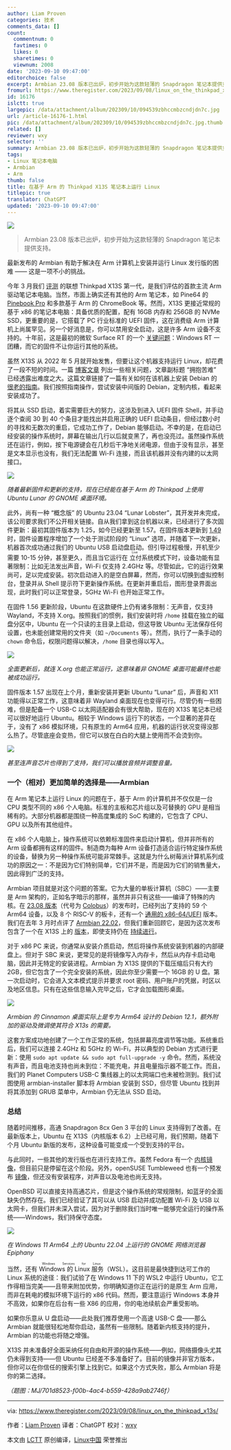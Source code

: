 ```yaml
---
author: Liam Proven
categories: 技术
comments_data: []
count:
  commentnum: 0
  favtimes: 0
  likes: 0
  sharetimes: 0
  viewnum: 2008
date: '2023-09-10 09:47:00'
editorchoice: false
excerpt: Armbian 23.08 版本已出炉，初步开始为这款轻薄的 Snapdragon 笔记本提供支持。
fromurl: https://www.theregister.com/2023/09/08/linux_on_the_thinkpad_x13s/
id: 16176
islctt: true
largepic: /data/attachment/album/202309/10/094539zbhccmbzcndjdn7c.jpg
url: /article-16176-1.html
pic: /data/attachment/album/202309/10/094539zbhccmbzcndjdn7c.jpg.thumb.jpg
related: []
reviewer: wxy
selector: ''
summary: Armbian 23.08 版本已出炉，初步开始为这款轻薄的 Snapdragon 笔记本提供支持。
tags:
- Linux 笔记本电脑
- Armbian
- Arm
thumb: false
title: 在基于 Arm 的 Thinkpad X13S 笔记本上运行 Linux
titlepic: true
translator: ChatGPT
updated: '2023-09-10 09:47:00'
---
```


![](/data/attachment/album/202309/10/094539zbhccmbzcndjdn7c.jpg)



> 
> Armbian 23.08 版本已出炉，初步开始为这款轻薄的 Snapdragon 笔记本提供支持。
> 
> 
> 


最新发布的 Armbian 有助于解决在 Arm 计算机上安装并运行 Linux 发行版的困难 —— 这是一项不小的挑战。


今年 3 月我们 [评测](https://www.theregister.com/2023/03/21/lenovo_thinkpad_x13s_the_stealth/) 的联想 Thinkpad X13S 第一代，是我们评估的首款主流 Arm 驱动笔记本电脑。当然，市面上确实还有其他的 Arm 笔记本，如 Pine64 的 [Pinebook Pro](https://www.theregister.com/2022/08/02/pinebook_pro_finally_starts_shipping/) 和多款基于 Arm 的 ChromeBook 等。然而，X13S 更接近常规的基于 x86 的笔记本电脑：具备优质的配置，配有 16GB 内存和 256GB 的 NVMe SSD，更重要的是，它搭载了 PC 行业标准的 UEFI 固件，这在消费级 Arm 计算机上尚属罕见。另一个好消息是，你可以禁用安全启动，这是许多 Arm 设备不支持的。十年前，这是最初的微软 Surface RT 的一个 [关键问题](https://www.theregister.com/2013/11/14/microsoft_surface_rt_stockpile/)：Windows RT 一团糟，而它的固件不让你运行其他的系统。


虽然 X13S 从 2022 年 5 月就开始发售，但要让这个机器支持运行 Linux，却花费了一段不短的时间。一篇 [博客文章](https://openwebcraft.com/linux-on-thinkpad-x13s-gen-1/) 列出一些相关问题，文章副标题 “拥抱苦难” 已经透露出难度之大。这篇文章链接了一篇有关如何在该机器上安装 Debian 的 [很老的指南](https://docs.google.com/document/d/1WuxE-42ZeOkKAft5FuUk6C2fonkQ8sqNZ56ZmZ49hGI/edit#heading=h.d1689esafsky)。我们按照指南操作，尝试安装中间版的 Debian，定制内核，看起来安装成功了。


将其从 SSD 启动，着实需要巨大的努力，这涉及到进入 UEFI 固件 Shell，并手动逐个查阅 30 到 40 个条目才能找出并启用正确的 UEFI 启动条目，但经过数小时的寻找和无数次的重启，它成功工作了，Debian 能够启动。不幸的是，在启动已经安装的操作系统时，屏幕在输出几行以后就变黑了，再也没亮过。虽然操作系统还在运行，例如，按下电源键会在几秒后干净地关闭电源，但由于没有显示，甚至是文本显示也没有，我们无法配置 Wi-Fi 连接，而且该机器并没有内建的以太网接口。


![](/data/attachment/album/202309/10/094729vaji8oaedfcf5jry.jpg)


*随着最新固件和更新的支持，现在已经能在基于 Arm 的 Thinkpad 上使用 Ubuntu Lunar 的 GNOME 桌面环境。*


此外，尚有一种 “概念版” 的 Ubuntu 23.04 “Lunar Lobster”，其开发并未完成，该公司要求我们不公开相关链接。自从我们拿到这台机器以来，已经进行了多次固件更新：最初其固件版本为 1.25，如今已经更新至 1.57。在固件版本更新到 [1.49](https://download.lenovo.com/pccbbs/mobiles/n3huj12w.txt) 时，固件设置程序增加了一个处于测试阶段的 “Linux” 选项，并随着下一次更新，机器首次成功通过我们的 Ubuntu USB 启动盘启动。但引导过程极慢，开机至少需要 10-15 分钟，甚至更久，而且当它运行在<ruby> 立付 <rt>  Live </rt></ruby>系统模式下时，设备功能有显著限制：比如无法发出声音，Wi-Fi 仅支持 2.4GHz 等。尽管如此，它的运行效果尚可，足以完成安装。初次启动进入的是空白屏幕，然而，你可以切换到虚拟控制台，登录并从 Shell 提示符下更新操作系统。在更新并重启后，图形登录界面出现，此时我们可以正常登录，5GHz Wi-Fi 也开始正常工作。


在固件 1.56 更新阶段，Ubuntu 在这款硬件上仍有诸多限制：无声音，仅支持 Wayland，不支持 X.org。按照我们的惯例，我们安装时将 `/home` 挂载在独立的磁盘分区中，Ubuntu 在一个只读的主目录上启动，但这导致 Ubuntu 无法保存任何设置，也未能创建常用的文件夹（如 `~/Documents` 等）。然而，执行了一条手动的 `chown` 命令后，权限问题得以解决，`/home` 目录也得以写入。 


![](/data/attachment/album/202309/10/094729g5h6vz6oe5zep9pr.jpg)


*全面更新后，就连 X.org 也能正常运行，这意味着非 GNOME 桌面可能最终也能被成功运行。*


固件版本 1.57 出现在上个月，重新安装并更新 Ubuntu “Lunar” 后，声音和 X11 功能得以正常工作，这意味着非 Wayland 桌面现在也变得可行。尽管仍有一些困难，但是配备一个 USB-C 以太网适配器会有很大帮助，现在的 X13S 笔记本已经可以很好地运行 Ubuntu。相较于 Windows 运行下的状态，一个显著的差异在于，没有了 x86 模拟环境，只有原生的 Arm64 应用，机器的运行状况变得没那么热了。尽管底座会变热，但它可以放在白白的大腿上使用而不会烫到你。


 


![](/data/attachment/album/202309/10/094729dpa6vpzp2kk29xm4.jpg)


*甚至连声音芯片也得到了支持，我们可以播放音频并调整音量。*


### 一个（相对）更加简单的选择是——Armbian


在 Arm 笔记本上运行 Linux 的问题在于，基于 Arm 的计算机并不仅仅是一台 CPU 类型不同的 x86 个人电脑。标准的主板和芯片组以及可替换的 GPU 是相当稀有的。大部分机器都是围绕一种高度集成的 SoC 构建的，它包含了 CPU、GPU 以及所有其他组件。


在 x86 个人电脑上，操作系统可以依赖标准固件来启动计算机，但并非所有的 Arm 设备都拥有这样的固件。制造商为每种 Arm 设备打造适合运行特定操作系统的设备，替换为另一种操作系统可能非常棘手。这就是为什么树莓派计算机系列成功的原因之一：不是因为它们特别简单，它们并不是，而是因为它们的销售量大，因此得到广泛的支持。


Armbian 项目就是对这个问题的答案。它为大量的单板计算机（SBC）——主要是 Arm 架构的，正如名字暗示的那样，虽然并非只有这些——编译了特殊的内核。在 [23.08 版本](https://docs.armbian.com/Release_Changelog/#v23081-2023-09-01)（代号为 [Colobus](https://www.armbian.com/newsflash/armbian-23-8/)）的发布时，已经列出了支持的 59 个 Arm64 设备，以及 8 个 RISC-V 的板卡，还有一个 [通用的 x86-64/UEFI](https://www.armbian.com/uefi-x86/) 版本。我们在去年 3 月时点评了 [Armbian 22.02](https://www.theregister.com/2022/03/03/armbian_project_releases_version_2202/)，但我们重新回顾它，是因为这次发布包含了一个在 X13S 上的 [版本](https://www.armbian.com/lenovo-x13s/)，即使支持仍在 [持续进行](https://armbian.atlassian.net/browse/AR-1842)。


对于 x86 PC 来说，你通常从安装介质启动，然后将操作系统安装到机器的内部硬盘上。但对于 SBC 来说，更常见的是将镜像写入内存卡，然后从内存卡启动电脑，因此并无特定的安装进程。Armbian 为 X13S 提供的下载压缩后只有大约 2GB，但它包含了一个完全安装的系统，因此你至少需要一个 16GB 的 U 盘。第一次启动时，它会进入文本模式提示并要求 root 密码、用户账户的凭据，时区以及地区信息。只有在这些信息输入完毕之后，它才会加载图形桌面。


![](/data/attachment/album/202309/10/094730l3l0vnb0tkesyd33.jpg)


*Armbian 的 Cinnamon 桌面实际上是专为 Arm64 设计的 Debian 12.1，额外附加的驱动及微调使其符合 X13s 的需要。*


这套方案成功地创建了一个工作正常的系统，包括屏幕亮度调节等功能。系统重启后，我们可以连接 2.4GHz 和 5GHz 的 Wi-Fi，并以典型的 Debian 方式进行更新：使用 `sudo apt update && sudo apt full-upgrade -y` 命令。然而，系统没有声音，而且电池支持也尚未到位：不能充电，并且电量指示器不能工作。而且，我们的 Planet Computers USB-C 集线器上的以太网端口也未被检测到。我们试图使用 armbian-installer 脚本将 Armbian 安装到 SSD，但尽管 Ubuntu 找到并将其添加到 GRUB 菜单中，Armbian 仍无法从 SSD 启动。


### 总结


随着时间推移，高通 Snapdragon 8cx Gen 3 平台的 Linux 支持得到了改善。在最新版本上，Ubuntu 在 X13S（内核版本 6.2）上已经可用，我们预期，随着下个月 Ubuntu 新版的发布，这种设备可能变成一个受到支持的平台。


与此同时，一些其他的发行版也在进行支持工作。虽然 Fedora 有一个 [内核镜像](https://copr.fedorainfracloud.org/coprs/jforbes/fedora-x13s/)，但目前只是停留在这个阶段。另外，openSUSE Tumbleweed 也有一个预发布 [镜像](https://en.opensuse.org/HCL:ThinkpadX13s)，但还没有安装程序，对声音以及电池也尚无支持。


OpenBSD 可以直接支持高通芯片，但是这个操作系统的常规限制，如蓝牙的全面缺失仍然存在。我们已经验证了其可以从 USB 启动并成功配置 Wi-Fi 及 USB 以太网卡，但我们并未深入尝试，因为对于删除我们当时唯一能够完全运行的操作系统——Windows，我们持保守态度。 


![](/data/attachment/album/202309/10/094730qj0i8zlp8m8imkil.jpg)


*在 Windows 11 Arm64 上的 Ubuntu 22.04 上运行的 GNOME 网络浏览器 Epiphany*


当然，还有 <ruby> Windows 的 Linux 服务 <rt>  Windows Services for Linux </rt></ruby>（WSL）。这目前是最快捷到达可工作的 Linux 系统的途径：我们试验了在 Windows 11 下的 WSL2 中运行 Ubuntu，它工作得相当完美——且带来附加优势，你明确知道你正在运行的是原生 Arm 应用，而非在耗电的模拟环境下运行的 x86 代码。然而，要注意运行 Windows 本身并不高效，如果你在后台有一些 X86 的应用，你的电池续航会严重受影响。


如果你乐意从 U 盘启动——此处我们推荐使用一个高速 USB-C 盘——那么 Armbian 就能很轻松地帮你启动，虽然有一些限制。随着新内核支持的提升，Armbian 的功能也将随之增强。


X13S 并未准备好全面采纳任何自由和开源的操作系统——例如，网络摄像头尤其仍未得到支持——但 Ubuntu 已经差不多准备好了。目前的镜像并非官方版本，但你可以在你信任的搜索引擎上找到它。如果这个方式失败，那么 Armbian 将是你的第二选择。


*（题图：MJ/701d8523-f00b-4ac4-b559-428a9ab2746f）*




---


via: <https://www.theregister.com/2023/09/08/linux_on_the_thinkpad_x13s/> 


作者：[Liam Proven](https://www.theregister.com/Author/Liam-Proven) 译者：ChatGPT 校对：[wxy](https://github.com/wxy)


本文由 [LCTT](https://github.com/LCTT/TranslateProject) 原创编译，[Linux中国](/article-16174-1.html) 荣誉推出
